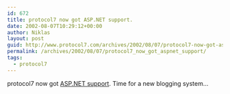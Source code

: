 ```yaml
---
id: 672
title: protocol7 now got ASP.NET support.
date: 2002-08-07T10:29:12+00:00
author: Niklas
layout: post
guid: http://www.protocol7.com/archives/2002/08/07/protocol7-now-got-aspnet-support/
permalink: /archives/2002/08/07/protocol7_now_got_aspnet_support/
tags:
  - protocol7
---
```

<div class='microid-52ba3fadd3796a5c70eab39a41713e98244d89a5'>
  <p>
    protocol7 now got <a href="http://www.protocol7.com/test.aspx">ASP.NET support</a>. Time for a new blogging system&#8230;
  </p>
</div>